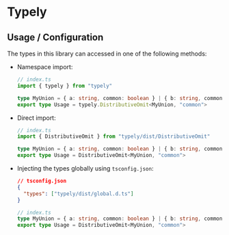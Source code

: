 # Typely

## Usage / Configuration
The types in this library can accessed in one of the following methods:
* Namespace import:
  ```ts
  // index.ts
  import { typely } from "typely"

  type MyUnion = { a: string, common: boolean } | { b: string, common: boolean }
  export type Usage = typely.DistributiveOmit<MyUnion, "common">
  ```

* Direct import:
  ```ts
  // index.ts
  import { DistributiveOmit } from "typely/dist/DistributiveOmit"

  type MyUnion = { a: string, common: boolean } | { b: string, common: boolean }
  export type Usage = DistributiveOmit<MyUnion, "common">
  ```
* Injecting the types globally using `tsconfig.json`:
  ```json
  // tsconfig.json
  {
  	"types": ["typely/dist/global.d.ts"]
  }
  ```
  ```ts
  // index.ts
  type MyUnion = { a: string, common: boolean } | { b: string, common: boolean }
  export type Usage = DistributiveOmit<MyUnion, "common">
  ```
